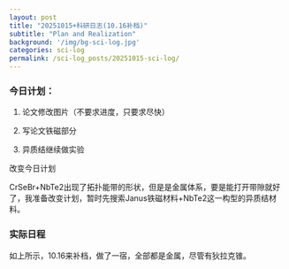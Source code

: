 ```yaml
---
layout: post
title: "20251015+科研日志(10.16补档)"
subtitle: "Plan and Realization"
background: '/img/bg-sci-log.jpg'
categories: sci-log
permalink: /sci-log_posts/20251015-sci-log/
---
```


### 今日计划：

1. 论文修改图片（不要求进度，只要求尽快）

2. 写论文铁磁部分

3. 异质结继续做实验

改变今日计划

CrSeBr+NbTe2出现了拓扑能带的形状，但是是金属体系，要是能打开带隙就好了，我准备改变计划，暂时先搜索Janus铁磁材料+NbTe2这一构型的异质结材料。


### 实际日程

如上所示，10.16来补档，做了一宿，全部都是金属，尽管有狄拉克锥。